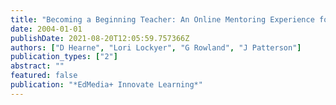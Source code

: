 ```yaml
---
title: "Becoming a Beginning Teacher: An Online Mentoring Experience for Pre-Service Physical and Health Educators"
date: 2004-01-01
publishDate: 2021-08-20T12:05:59.757366Z
authors: ["D Hearne", "Lori Lockyer", "G Rowland", "J Patterson"]
publication_types: ["2"]
abstract: ""
featured: false
publication: "*EdMedia+ Innovate Learning*"
---
```



